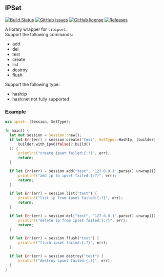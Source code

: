 ## IPSet

[![Build Status](https://github.com/lazytiger/ipset/actions/workflows/rust.yml/badge.svg)](https://github.com/lazytiger/ipset/actions)
[![GitHub issues](https://img.shields.io/github/issues/lazytiger/ipset)](https://github.com/lazytiger/ipset/issues)
[![GitHub license](https://img.shields.io/github/license/lazytiger/ipset)](https://github.com/lazytiger/ipset/blob/master/LICENSE)
[![Releases](https://img.shields.io/github/v/release/lazytiger/ipset.svg?include_prereleases)](https://github.com/lazytiger/ipset/releases)

A library wrapper for `libipset`.  
Support the following commands:

* add
* del
* test
* create
* list
* destroy
* flush

Support the following type:

* hash:ip
* hash:net not fully supported

### Example

  ```rust
  use ipset::{Session, SetType};

fn main() {
    let mut session = Session::new();
    if let Err(err) = session.create("test", SetType::HashIp, |builder| {
        builder.with_ipv6(false)?.build()
    }) {
        println!("create ipset failed:{:?}", err);
        return;
    }

    if let Err(err) = session.add("test", "127.0.0.1".parse().unwrap()) {
        println!("add ip to ipset failed:{:?}", err);
        return;
    }

    if let Err(err) = session.list("test") {
        println!("list ip from ipset failed:{:?}", err);
        return;
    }

    if let Err(err) = session.del("test", "127.0.0.1".parse().unwrap()) {
        println!("delete ip from ipset failed:{:?}", err);
        return;
    }

    if let Err(err) = session.flush("test") {
        println!("flush ipset failed:{:?}", err);
    }

    if let Err(err) = session.destroy("test") {
        println!("destroy ipset failed:{:?}", err);
    }
}
```